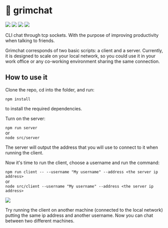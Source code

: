 # :busts_in_silhouette: grimchat

![](https://img.shields.io/badge/grimchat-v1.0-blue) ![](https://img.shields.io/badge/npm-8.13.2-green) ![](https://img.shields.io/badge/node-v17.6.0-green) ![](https://img.shields.io/badge/macabrecode-purple)

CLI chat through tcp sockets. With the purpose of improving productivity when talking to friends.

Grimchat corresponds of two basic scripts: a client and a server. Currently, it is designed to scale on your local network, so you could use it in your work office or any co-working environment sharing the same connection.

## How to use it

Clone the repo, cd into the folder, and run:

`npm install`

to install the required dependencies.

Turn on the server:

`npm run server`  
or  
`node src/server`

The server will output the address that you will use to connect to it when running the client.

Now it's time to run the client, choose a username and run the command:

`npm run client -- --username "My username" --address <the server ip address>`  
or  
`node src/client --username "My username" --address <the server ip address>`

![](https://media.giphy.com/media/gMBcXVz1wcVht0K2Ia/giphy.gif)

Try running the client on another machine (connected to the local network) putting the same ip address and another username. Now you can chat between two different machines.
